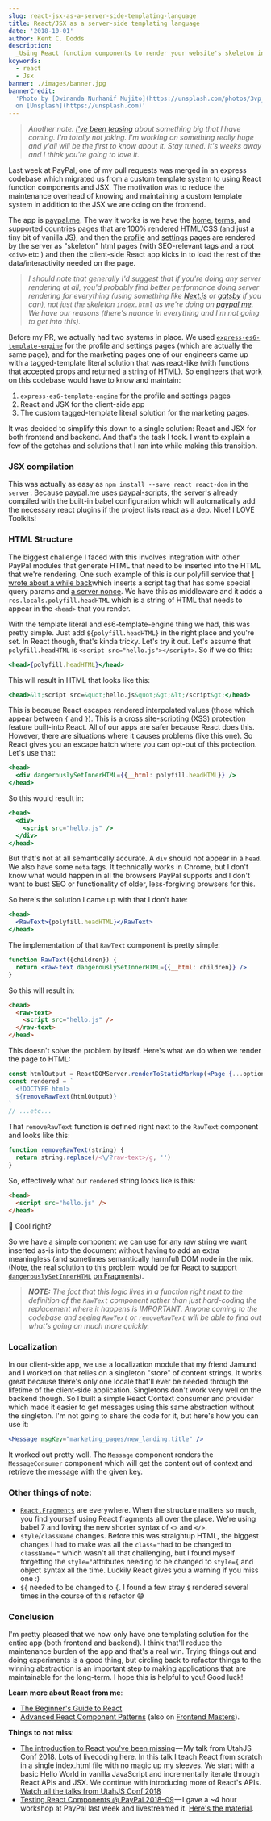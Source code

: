 ```yaml
---
slug: react-jsx-as-a-server-side-templating-language
title: React/JSX as a server-side templating language
date: '2018-10-01'
author: Kent C. Dodds
description:
  _Using React function components to render your website's skeleton index.html_
keywords:
  - react
  - Jsx
banner: ./images/banner.jpg
bannerCredit:
  'Photo by [Dwinanda Nurhanif Mujito](https://unsplash.com/photos/3vp_7D1xd2A)
  on [Unsplash](https://unsplash.com)'
---
```


> _Another note:
> [I've been teasing](https://twitter.com/kentcdodds/status/1041712678970875904)
> about something big that I have coming. I'm totally not joking. I'm working on
> something really huge and y'all will be the first to know about it. Stay
> tuned. It's weeks away and I think you're going to love it._

Last week at PayPal, one of my pull requests was merged in an express codebase
which migrated us from a custom template system to using React function
components and JSX. The motivation was to reduce the maintenance overhead of
knowing and maintaining a custom template system in addition to the JSX we are
doing on the frontend.

The app is [paypal.me](https://paypal.me). The way it works is we have the
[home](https://www.paypal.me),
[terms](https://www.paypal.com/paypalme/pages/terms), and
[supported countries](https://www.paypal.me/pages/countries) pages that are 100%
rendered HTML/CSS (and just a tiny bit of vanilla JS), and then the
[profile](https://www.paypal.me/kentcdodds/10) and
[settings](https://www.paypal.com/paypalme/my/profile) pages are rendered by the
server as "skeleton" html pages (with SEO-relevant tags and a root `<div>` etc.)
and then the client-side React app kicks in to load the rest of the
data/interactivity needed on the page.

> _I should note that generally I'd suggest that if you're doing any server
> rendering at all, you'd probably find better performance doing server
> rendering for everything (using something like [Next.js](https://nextjs.org)
> or [gatsby](https://www.gatsbyjs.org) if you can), not just the skeleton
> `index.html` as we're doing on [paypal.me](http://paypal.me). We have our
> reasons (there's nuance in everything and I'm not going to get into this)._

Before my PR, we actually had two systems in place. We used
[`express-es6-template-engine`](https://github.com/dondido/express-es6-template-engine)
for the profile and settings pages (which are actually the same page), and for
the marketing pages one of our engineers came up with a tagged-template literal
solution that was react-like (with functions that accepted props and returned a
string of HTML). So engineers that work on this codebase would have to know and
maintain:

1.  `express-es6-template-engine` for the profile and settings pages
2.  React and JSX for the client-side app
3.  The custom tagged-template literal solution for the marketing pages.

It was decided to simplify this down to a single solution: React and JSX for
both frontend and backend. And that's the task I took. I want to explain a few
of the gotchas and solutions that I ran into while making this transition.

### JSX compilation

This was actually as easy as `npm install --save react react-dom` in the
`server`. Because [paypal.me](http://paypal.me) uses
[paypal-scripts](/blog/tools-without-config), the server's already compiled with
the built-in babel configuration which will automatically add the necessary
react plugins if the project lists react as a dep. Nice! I LOVE Toolkits!

### HTML Structure

The biggest challenge I faced with this involves integration with other PayPal
modules that generate HTML that need to be inserted into the HTML that we're
rendering. One such example of this is our polyfill service that
[I wrote about a while back](/blog/polyfill-as-needed-with-polyfill-service)which
inserts a script tag that has some special query params and
[a server nonce](https://en.wikipedia.org/wiki/Cryptographic_nonce). We have
this as middleware and it adds a `res.locals.polyfill.headHTML` which is a
string of HTML that needs to appear in the `<head>` that you render.

With the template literal and es6-template-engine thing we had, this was pretty
simple. Just add `${polyfill.headHTML}` in the right place and you're set. In
React though, that's kinda tricky. Let's try it out. Let's assume that
`polyfill.headHTML` is `<script src="hello.js"></script>`. So if we do this:

```jsx
<head>{polyfill.headHTML}</head>
```

This will result in HTML that looks like this:

```jsx
<head>&lt;script src=&quot;hello.js&quot;&gt;&lt;/script&gt;</head>
```

This is because React escapes rendered interpolated values (those which appear
between `{` and `}`). This is a
[cross site-scripting (XSS)](https://en.wikipedia.org/wiki/Cross-site_scripting)
protection feature built-into React. All of our apps are safer because React
does this. However, there are situations where it causes problems (like this
one). So React gives you an escape hatch where you can opt-out of this
protection. Let's use that:

```jsx
<head>
  <div dangerouslySetInnerHTML={{__html: polyfill.headHTML}} />
</head>
```

So this would result in:

```jsx
<head>
  <div>
    <script src="hello.js" />
  </div>
</head>
```

But that's not at all semantically accurate. A `div` should not appear in a
`head`. We also have some `meta` tags. It technically works in Chrome, but I
don't know what would happen in all the browsers PayPal supports and I don't
want to bust SEO or functionality of older, less-forgiving browsers for this.

So here's the solution I came up with that I don't hate:

```jsx
<head>
  <RawText>{polyfill.headHTML}</RawText>
</head>
```

The implementation of that `RawText` component is pretty simple:

```jsx
function RawText({children}) {
  return <raw-text dangerouslySetInnerHTML={{__html: children}} />
}
```

So this will result in:

```html
<head>
  <raw-text>
    <script src="hello.js" />
  </raw-text>
</head>
```

This doesn't solve the problem by itself. Here's what we do when we render the
page to HTML:

```jsx
const htmlOutput = ReactDOMServer.renderToStaticMarkup(<Page {...options} />)
const rendered = `  
  <!DOCTYPE html>  
  ${removeRawText(htmlOutput)}  
`
// ...etc...
```

That `removeRawText` function is defined right next to the `RawText` component
and looks like this:

```js
function removeRawText(string) {
  return string.replace(/<\/?raw-text>/g, '')
}
```

So, effectively what our `rendered` string looks like is this:

```html
<head>
  <script src="hello.js" />
</head>
```

🎉 Cool right?

So we have a simple component we can use for any raw string we want inserted
as-is into the document without having to add an extra meaningless (and
sometimes semantically harmful) DOM node in the mix. (Note, the real solution to
this problem would be for React to
[support](https://github.com/facebook/react/issues/12014)
[`dangerouslySetInnerHTML`](https://github.com/facebook/react/issues/12014)
[on Fragments](https://github.com/facebook/react/issues/12014)).

> _**NOTE:** The fact that this logic lives in a function right next to the
> definition of the `RawText` component rather than just hard-coding the
> replacement where it happens is IMPORTANT. Anyone coming to the codebase and
> seeing `RawText` or `removeRawText` will be able to find out what's going on
> much more quickly._

### Localization

In our client-side app, we use a localization module that my friend Jamund and I
worked on that relies on a singleton "store" of content strings. It works great
because there's only one locale that'll ever be needed through the lifetime of
the client-side application. Singletons don't work very well on the backend
though. So I built a simple React Context consumer and provider which made it
easier to get messages using this same abstraction without the singleton. I'm
not going to share the code for it, but here's how you can use it:

```jsx
<Message msgKey="marketing_pages/new_landing.title" />
```

It worked out pretty well. The `Message` component renders the `MessageConsumer`
component which will get the content out of context and retrieve the message
with the given key.

### Other things of note:

- [`React.Fragments`](https://reactjs.org/docs/fragments.html) are everywhere.
  When the structure matters so much, you find yourself using React fragments
  all over the place. We're using babel 7 and loving the new shorter syntax of
  `<>` and `</>`.
- `style`/`className` changes. Before this was straightup HTML, the biggest
  changes I had to make was all the `class="`had to be changed to `className="`
  which wasn't all that challenging, but I found myself forgetting the
  `style="`attributes needing to be changed to `style={` and object syntax all
  the time. Luckily React gives you a warning if you miss one :)
- `${` needed to be changed to `{`. I found a few stray `$` rendered several
  times in the course of this refactor 😅

### Conclusion

I'm pretty pleased that we now only have one templating solution for the entire
app (both frontend and backend). I think that'll reduce the maintenance burden
of the app and that's a real win. Trying things out and doing experiments is a
good thing, but circling back to refactor things to the winning abstraction is
an important step to making applications that are maintainable for the
long-term. I hope this is helpful to you! Good luck!

**Learn more about React from me**:

- [The Beginner's Guide to React](http://kcd.im/beginner-react)
- [Advanced React Component Patterns](http://kcd.im/advanced-react) (also on
  [Frontend Masters](https://frontendmasters.com/courses/advanced-react-patterns)).

**Things to not miss**:

- [The introduction to React you've been missing](https://youtu.be/SAIdyBFHfVU&list=PLV5CVI1eNcJgNqzNwcs4UKrlJdhfDjshf) — My
  talk from UtahJS Conf 2018. Lots of livecoding here. In this talk I teach
  React from scratch in a single index.html file with no magic up my sleeves. We
  start with a basic Hello World in vanilla JavaScript and incrementally iterate
  through React APIs and JSX. We continue with introducing more of React's APIs.
  [Watch all the talks from UtahJS Conf 2018](https://youtube.com/playlist?list=PLuVqdWOQ-PNn_lDYUVgcA4e91qxJzipva)
- [Testing React Components @ PayPal 2018–09](https://youtube.com/playlist?list=PLV5CVI1eNcJhU1eyqkTjR0B5P7PzMVubB) — I
  gave a ~4 hour workshop at PayPal last week and livestreamed it.
  [Here's the material](https://github.com/kentcdodds/react-testing-library-course/tree/workshop-2018-09).
